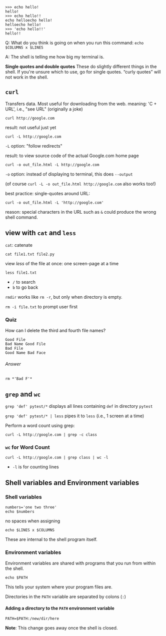 ```
>>> echo hello!
hello!
>>> echo hello!!
echo helloecho hello!
helloecho hello!
>>> 'echo hello!!'
hello!!
```

Q: What do you think is going on when you run this command:
`echo $COLUMNS x $LINES`

A: The shell is telling me how big my terminal is.


**Single quotes and double quotes**
These do slightly different things in the shell. If you're unsure which to use, go for single quotes.
“curly quotes” will not work in the shell.

## `curl`
Transfers data. Most useful for downloading from the web.
meaning: 'C + URL', i.e., "see URL" (originally a joke)

`curl http://google.com`

result: not useful just yet


`curl -L http://google.com`

`-L` option: "follow redirects"

result: to view source code of the actual Google.com home page


`curl -o out_file.html -L http://google.com`

`-o` option: instead of displaying to terminal, this does `--output`

(of course `curl -L -o out_file.html http://google.com` also works too!)


best practice: single-quotes around URL:

`curl -o out_file.html -L 'http://google.com'`

reason: special characters in the URL such as `&` could produce the wrong shell command.

## view with `cat` and `less`

`cat`: catenate

`cat file1.txt file2.py`

view *less* of the file at once: one screen-page at a time

`less file1.txt`

* `/` to search
* `b` to go back

`rmdir` works like `rm -r`, but only when directory is empty.

`rm -i file.txt` to prompt user first

### Quiz

How can I delete the third and fourth file names?

```
Good File
Bad Name Good File
Bad File
Good Name Bad Face
```

###### Answer

`rm *'Bad F'*`

## `grep` and `wc`

`grep 'def' pytest/*` displays all lines containing `def` in directory `pytest`

`grep 'def' pytest/* | less` pipes it to `less` (i.e., 1 screen at a time)

Perform a word count using grep:

`curl -L http://google.com | grep -c class`

### `wc` for Word Count

`curl -L http://google.com | grep class | wc -l`

* `-l` is for counting lines

## Shell variables and Environment variables

### Shell variables

```
numbers='one two three'
echo $numbers
```
no spaces when assigning

```
echo $LINES x $COLUMNS
```
These are internal to the shell program itself.

### Environment variables

Environment variables are shared with programs that you run from within the shell.

```
echo $PATH
```
This tells your system where your program files are.

Directories in the `PATH` variable are separated by colons (`:`)

#### Adding a directory to the `PATH` environment variable

`PATH=$PATH:/new/dir/here`

**Note**: This change goes away once the shell is closed.
